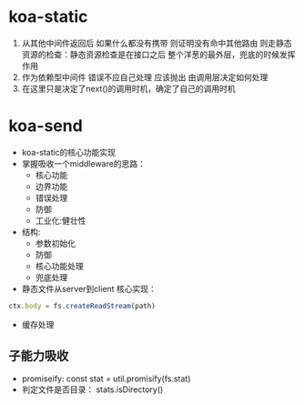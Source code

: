 # koa-static
1. 从其他中间件返回后 如果什么都没有携带 则证明没有命中其他路由 则走静态资源的检查：静态资源检查是在接口之后  整个洋葱的最外层，兜底的时候发挥作用
2. 作为依赖型中间件 错误不应自己处理 应该抛出 由调用层决定如何处理
3. 在这里只是决定了next()的调用时机，确定了自己的调用时机
# koa-send
- koa-static的核心功能实现
- 掌握吸收一个middleware的思路：
    - 核心功能
    - 边界功能
    - 错误处理
    - 防御
    - 工业化:健壮性
- 结构:
    - 参数初始化
    - 防御
    - 核心功能处理
    - 兜底处理
- 静态文件从server到client 核心实现：
```js
ctx.body = fs.createReadStream(path)
```
- 缓存处理

## 子能力吸收
- promiseify:
const stat = util.promisify(fs.stat)
- 判定文件是否目录：
stats.isDirectory()
